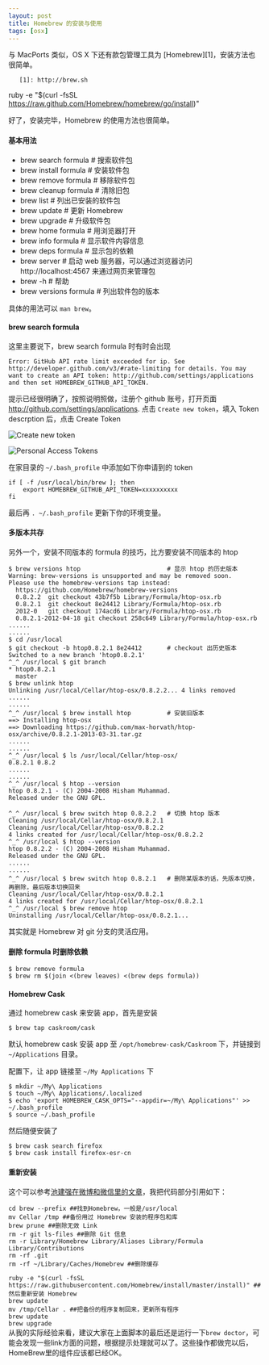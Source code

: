 ```yaml
---
layout: post
title: Homebrew 的安装与使用
tags: [osx]
---
```


与 MacPorts 类似，OS X 下还有款包管理工具为 [Homebrew][1]，安装方法也很简单。 
    
       [1]: http://brew.sh

ruby -e "$(curl -fsSL https://raw.github.com/Homebrew/homebrew/go/install)"
    

好了，安装完毕，Homebrew 的使用方法也很简单。 

#### 基本用法 

  * brew search formula # 搜索软件包
  * brew install formula # 安装软件包
  * brew remove formula # 移除软件包
  * brew cleanup formula # 清除旧包
  * brew list # 列出已安装的软件包
  * brew update # 更新 Homebrew
  * brew upgrade # 升级软件包
  * brew home formula # 用浏览器打开
  * brew info formula # 显示软件内容信息
  * brew deps formula # 显示包的依赖
  * brew server # 启动 web 服务器，可以通过浏览器访问 http://localhost:4567 来通过网页来管理包
  * brew -h # 帮助
  * brew versions formula # 列出软件包的版本

具体的用法可以 `man brew`。 

#### brew search formula 

这里主要说下，brew search formula 时有时会出现 
    
    Error: GitHub API rate limit exceeded for ip. See http://developer.github.com/v3/#rate-limiting for details. You may want to create an API token: http://github.com/settings/applications and then set HOMEBREW_GITHUB_API_TOKEN.
    

提示已经很明确了，按照说明照做，注册个 github 账号，打开页面 http://github.com/settings/applications. 点击 `Create new token`，填入 Token descrption 后，点击 Create Token 

![Create new token][2]

   [2]: http://havee.me//cdn.09hd.com/images/2013/12/create-new-token.png

![Personal Access Tokens][3]

   [3]: http://havee.me//cdn.09hd.com/images/2013/12/personal-access-tokens.png

在家目录的 `~/.bash_profile` 中添加如下你申请到的 token 
    
    if [ -f /usr/local/bin/brew ]; then
        export HOMEBREW_GITHUB_API_TOKEN=xxxxxxxxxx
    fi
    

最后再 `. ~/.bash_profile` 更新下你的环境变量。 

#### 多版本共存 

另外一个，安装不同版本的 formula 的技巧，比方要安装不同版本的 htop 
    
    $ brew versions htop                        # 显示 htop 的历史版本
    Warning: brew-versions is unsupported and may be removed soon.
    Please use the homebrew-versions tap instead:
      https://github.com/Homebrew/homebrew-versions
      0.8.2.2  git checkout 43b7f5b Library/Formula/htop-osx.rb
      0.8.2.1  git checkout 8e24412 Library/Formula/htop-osx.rb
      2012-0   git checkout 174acd6 Library/Formula/htop-osx.rb
      0.8.2.1-2012-04-18 git checkout 258c649 Library/Formula/htop-osx.rb
    ......
    ......
    $ cd /usr/local
    $ git checkout -b htop0.8.2.1 8e24412       # checkout 出历史版本
    Switched to a new branch 'htop0.8.2.1'
    ^_^ /usr/local $ git branch
    * htop0.8.2.1
      master
    $ brew unlink htop
    Unlinking /usr/local/Cellar/htop-osx/0.8.2.2... 4 links removed
    ......
    ......
    ^_^ /usr/local $ brew install htop          # 安装旧版本
    ==> Installing htop-osx
    ==> Downloading https://github.com/max-horvath/htop-osx/archive/0.8.2.1-2013-03-31.tar.gz
    ......
    ......
    ^_^ /usr/local $ ls /usr/local/Cellar/htop-osx/
    0.8.2.1 0.8.2
    ......
    ......
    ^_^ /usr/local $ htop --version
    htop 0.8.2.1 - (C) 2004-2008 Hisham Muhammad.
    Released under the GNU GPL.
    
    ^_^ /usr/local $ brew switch htop 0.8.2.2   # 切换 htop 版本
    Cleaning /usr/local/Cellar/htop-osx/0.8.2.1
    Cleaning /usr/local/Cellar/htop-osx/0.8.2.2
    4 links created for /usr/local/Cellar/htop-osx/0.8.2.2
    ^_^ /usr/local $ htop --version
    htop 0.8.2.2 - (C) 2004-2008 Hisham Muhammad.
    Released under the GNU GPL.
    ......
    ......
    ^_^ /usr/local $ brew switch htop 0.8.2.1   # 删除某版本的话，先版本切换，再删除，最后版本切换回来
    Cleaning /usr/local/Cellar/htop-osx/0.8.2.1
    4 links created for /usr/local/Cellar/htop-osx/0.8.2.1
    ^_^ /usr/local $ brew remove htop
    Uninstalling /usr/local/Cellar/htop-osx/0.8.2.1...
    

其实就是 Homebrew 对 git 分支的灵活应用。 

#### 删除 formula 时删除依赖 
    
    $ brew remove formula
    $ brew rm $(join <(brew leaves) <(brew deps formula))
    

#### Homebrew Cask 

通过 homebrew cask 来安装 app，首先是安装 
    
    $ brew tap caskroom/cask
    

默认 homebrew cask 安装 app 至 `/opt/homebrew-cask/Caskroom` 下，并链接到 `~/Applications` 目录。 

配置下，让 app 链接至 `~/My Applications` 下 
    
    $ mkdir ~/My\ Applications
    $ touch ~/My\ Applications/.localized
    $ echo 'export HOMEBREW_CASK_OPTS="--appdir=~/My\ Applications"' >> ~/.bash_profile
    $ source ~/.bash_profile
    

然后随便安装了 
    
    $ brew cask search firefox
    $ brew cask install firefox-esr-cn
    

#### 重新安装

这个可以参考[池建强在微博和微信里的文章](http://weibo.com/p/1001603766056865935197)，我把代码部分引用如下：

`cd brew --prefix ##找到Homebrew，一般是/usr/local`  
`mv Cellar /tmp ##备份用过 Homebrew 安装的程序包和库`  
`brew prune ##删除无效 Link`  
`rm -r git ls-files ##删除 Git 信息`  
`rm -r Library/Homebrew Library/Aliases Library/Formula Library/Contributions`  
`rm -rf .git`  
`rm -rf ~/Library/Caches/Homebrew ##删除缓存`

`ruby -e "$(curl -fsSL https://raw.githubusercontent.com/Homebrew/install/master/install)" ##然后重新安装 Homebrew`  
`brew update`  
`mv /tmp/Cellar . ##把备份的程序复制回来，更新所有程序`  
`brew update`  
`brew upgrade`  
从我的实际经验来看，建议大家在上面脚本的最后还是运行一下`brew doctor`，可能会发现一些link方面的问题，根据提示处理就可以了。这些操作都做完以后，HomeBrew里的组件应该都已经OK。